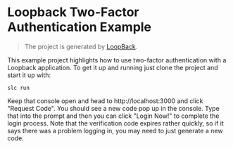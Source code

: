 # Loopback Two-Factor Authentication Example

> The project is generated by [LoopBack](http://loopback.io).

This example project highlights how to use two-factor authentication with a Loopback application. To get it up and running just clone the project and start it up with:

`slc run`

Keep that console open and head to http://localhost:3000 and click "Request Code". You should see a new code pop up in the console. Type that into the prompt and then you can click "Login Now!" to complete the login process. Note that the verification code expires rather quickly, so if it says there was a problem logging in, you may need to just generate a new code.

